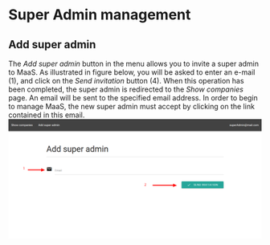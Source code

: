 # Super Admin management
## Add super admin
The *Add super admin* button in the menu allows you to invite a super admin to MaaS.
As illustrated in figure below, you will be asked to enter an e-mail (1), and click on the *Send invitation* button (4). When this operation has been completed, the super admin is redirected to the *Show companies* page.
An email will be sent to the specified email address. In order to begin to manage MaaS, the new super admin must accept by clicking on the link contained in this email.
![](../img/addSuperAdmin.png)
